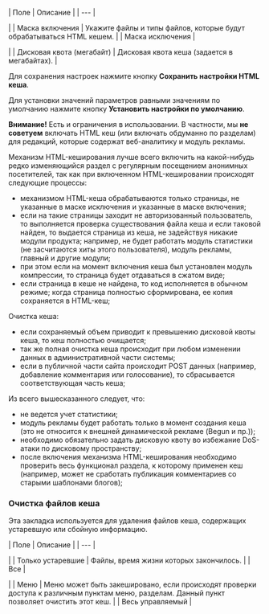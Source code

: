 | Поле | Описание |
| --- |

|
| Маска включения | Укажите файлы и типы файлов, которые будут обрабатываться HTML кешем. |
| Маска исключения |

|
| Дисковая квота (мегабайт) | Дисковая квота кеша (задается в мегабайтах). |

Для сохранения настроек нажмите кнопку **Сохранить настройки HTML кеша**.

Для установки значений параметров равными значениям по умолчанию нажмите кнопку **Установить настройки по умолчанию**.

**Внимание!** Есть и ограничения в использовании. В частности, мы **не советуем** включать HTML кеш (или включать обдуманно по разделам) для редакций, которые содержат веб-аналитику и модуль рекламы.

Механизм HTML-кеширования лучше всего включить на какой-нибудь редко изменяющийся раздел с регулярным посещением анонимных посетителей, так как при включенном HTML-кешировании происходят следующие процессы:

* механизмом HTML-кеша обрабатываются только страницы, не указанные в маске исключения и указанные в маске включения;
* если на такие страницы заходит не авторизованный пользователь, то выполняется проверка существования файла кеша и если таковой найден, то выдается страница из кеша, не задействуя никакие модули продукта; например, не будет работать модуль статистики (не засчитаются хиты этого пользователя), модуль рекламы, главный и другие модули;
* при этом если на момент включения кеша был установлен модуль компрессии, то страница будет отдаваться в сжатом виде;
* если страница в кеше не найдена, то код исполняется в обычном режиме; когда страница полностью сформирована, ее копия сохраняется в HTML-кеш;

Очистка кеша:

* если сохраняемый объем приводит к превышению дисковой квоты кеша, то кеш полностью очищается;
* так же полная очистка кеша происходит при любом изменении данных в административной части системы;
* если в публичной части сайта происходит POST данных (например, добавление комментария или голосование), то сбрасывается соответствующая часть кеша;

Из всего вышесказанного следует, что:

* не ведется учет статистики;
* модуль рекламы будет работать только в момент создания кеша (это не относится к внешней динамической рекламе (Begun и пр.));
* необходимо обязательно задать дисковую квоту во избежание DoS-атаки по дисковому пространству;
* после включения механизма HTML-кеширования необходимо проверить весь функционал раздела, к которому применен кеш (например, может не сработать публикация комментариев со старыми шаблонами блогов);

### Очистка файлов кеша

Эта закладка используется для удаления файлов кеша, содержащих устаревшую или сбойную информацию.

| Поле | Описание |
| --- |

|
| Только устаревшие | Файлы, время жизни которых закончилось. |
| Все |

|
| Меню | Меню может быть закешировано, если происходят проверки доступа к различным пунктам меню, разделам. Данный пункт позволяет очистить этот кеш. |
| Весь управляемый |